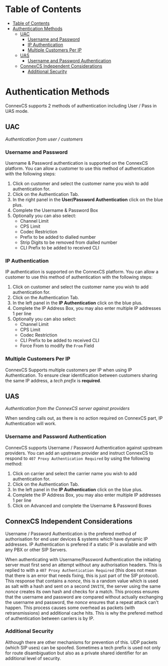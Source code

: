 # Table of Contents

* [Table of Contents](#table-of-contents)
* [Authentication Methods](#authentication-methods)
   * [UAC](#uac)
      * [Username and Password](#username-and-password)
      * [IP Authentication](#ip-authentication)
      * [Multiple Customers Per IP](#multiple-customers-per-ip)
   * [UAS](#uas)
      * [Username and Password Authentication](#username-and-password-authentication)
   * [ConnexCS Independent Considerations](#connexcs-independent-considerations)
      * [Additional Security](#additional-security) 

# Authentication Methods

ConnexCS supports 2 methods of authentication including User / Pass in UAS mode.

## UAC
_Authentication from user / customers_

### Username and Password
Username & Password authentication is supported on the ConnexCS platform. You can allow a customer to use this method of authentication with the following steps:

1. Click on customer and select the customer name you wish to add authentication for.
2. Click on the Authentication Tab.
3. In the right panel in the **User/Password Authentication** click on the blue plus.
4. Complete the Username & Password Box
5. Optionally you can also select: 
    * Channel Limit
    * CPS Limit
    * Codec Restriction
    * Prefix to be added to dialled number
    * Strip Digits to be removed from dialled number
    * CLI Prefix to be added to received CLI

### IP Authentication
IP authentication is supported on the ConnexCS platform. You can allow a customer to use this method of authentication with the following steps:

1. Click on customer and select the customer name you wish to add authentication for.
2. Click on the Authentication Tab.
3. In the left panel in the **IP Authentication** click on the blue plus.
4. Complete the IP Address Box, you may also enter multiple IP addresses 1 per line
5. Optionally you can also select: 
    * Channel Limit
    * CPS Limit
    * Codec Restriction
    * CLI Prefix to be added to received CLI
    * Force From to modify the `From` Field

### Multiple Customers Per IP
ConnexCS Supports multiple customers per IP when using IP Authentication. To ensure clear identification between customers sharing the same IP address, a _tech prefix_ is **required**.

## UAS
_Authentication from the ConnexCS server against providers_

When sending calls out, as there is no action required on ConnexCS part, IP Authentication will work.

### Username and Password Authentication
ConnexCS supports Username / Password Authentication against upstream providers. You can add an upstream provider and instruct ConnexCS to respond to `407 Proxy Authentication Required` by using the following method:

1. Click on carrier and select the carrier name you wish to add authentication for.
2. Click on the Authentication Tab.
3. In the left panel in the **IP Authentication** click on the blue plus.
4. Complete the IP Address Box, you may also enter multiple IP addresses 1 per line
5. Click on Advanced and complete the Username & Password Boxes

## ConnexCS Independent Considerations

Username / Password Authentication is the prefered method of authorisation for end user devices & systems which have dynamic IP addresses.
IP Authentication is prefered if a static IP is available and with any PBX or other SIP Servers.

When authenticating with Username/Password Authentication the initiating server must first send an attempt without any authorisation headers. This is replied to with a `407 Proxy Authentication Required` (this does not mean that there is an error that needs fixing, this is just part of the SIP protocol). This response that contains a _nonce_, this is a random value which is used as salt with a hash and sent on a second `INVITE`, the server using the same _nonce_ creates its own hash and checks for a match. This process ensures that the username and password are compared without actually exchanging the username and password, the _nonce_ ensures that a repeat attack can't happen. This process causes some overhead as packets (with retransmissions) and additional cache hits. This is why the prefered method of authentication between carriers is by IP.

### Additional Security
Although there are other mechanisms for prevention of this. UDP packets (which SIP uses) can be spoofed. Sometimes a tech prefix is used not only for route disambiguation but also as a private shared identifier for an additional level of security.
